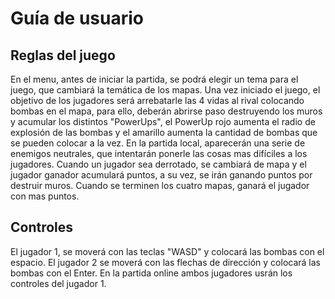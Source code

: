 # Guía de usuario

## Reglas del juego
En el menu, antes de iniciar la partida, se podrá elegir un tema para el juego, que cambiará la temática de los mapas. Una vez iniciado el juego, el objetivo de los jugadores será arrebatarle las 4 vidas al rival colocando bombas en el mapa, 
para ello, deberán abrirse paso destruyendo los muros y acumular los distintos "PowerUps", el PowerUp rojo aumenta el radio de explosión de las bombas y el amarillo aumenta la cantidad de bombas que se pueden colocar a la vez. En la partida local, aparecerán una serie de enemigos neutrales, que intentarán ponerle las cosas mas difíciles a los jugadores. Cuando un jugador sea derrotado, se cambiará de mapa y el jugador ganador acumulará puntos, a su vez, se irán ganando puntos por destruir muros. Cuando se terminen los cuatro mapas, ganará el jugador con mas puntos.

## Controles
El jugador 1, se moverá con las teclas "WASD" y colocará las bombas con el espacio. El jugador 2 se moverá con las flechas de dirección y colocará las bombas con el Enter.
En la partida online ambos jugadores usrán los controles del jugador 1.